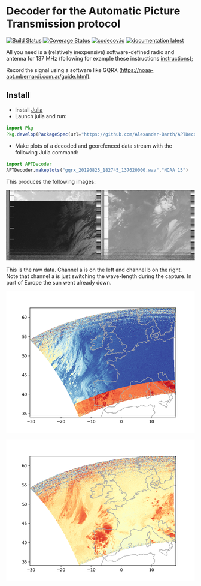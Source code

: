 # Decoder for the Automatic Picture Transmission protocol

[![Build Status](https://travis-ci.org/Alexander-Barth/APTDecoder.jl.svg?branch=master)](https://travis-ci.org/Alexander-Barth/APTDecoder.jl)
[![Coverage Status](https://coveralls.io/repos/Alexander-Barth/APTDecoder.jl/badge.svg?branch=master&service=github)](https://coveralls.io/github/Alexander-Barth/APTDecoder.jl?branch=master)
[![codecov.io](http://codecov.io/github/Alexander-Barth/APTDecoder.jl/coverage.svg?branch=master)](http://codecov.io/github/Alexander-Barth/APTDecoder.jl?branch=master)
[![documentation latest](https://img.shields.io/badge/docs-latest-blue.svg)](https://alexander-barth.github.io/APTDecoder.jl/latest/)


All you need is a (relatively inexpensive) software-defined radio and antenna for 137 MHz (following for example these instructions [instructions](https://www.instructables.com/id/NOAA-Satellite-Signals-with-a-PVC-QFH-Antenna-and-/));

Record the signal using a software like GQRX (https://noaa-apt.mbernardi.com.ar/guide.html). 


## Install

* Install [Julia](https://julialang.org/downloads/)
* Launch julia and run:

```julia
import Pkg
Pkg.develop(PackageSpec(url="https://github.com/Alexander-Barth/APTDecoder.jl"))
```

* Make plots of a decoded and georefenced data stream with the following Julia command:

```julia
import APTDecoder
APTDecoder.makeplots("gqrx_20190825_182745_137620000.wav","NOAA 15")
```

This produces the following images:


![raw](examples/gqrx_20190825_182745_137620000_raw.png "raw")

This is the raw data. Channel a is on the left and channel b on the right. Note that channel a is just switching the wave-length during the capture. In part of Europe the sun went already down.

![channel A](examples/gqrx_20190825_182745_137620000_channel_a.png "A")

![channel B](examples/gqrx_20190825_182745_137620000_channel_b.png "B")


